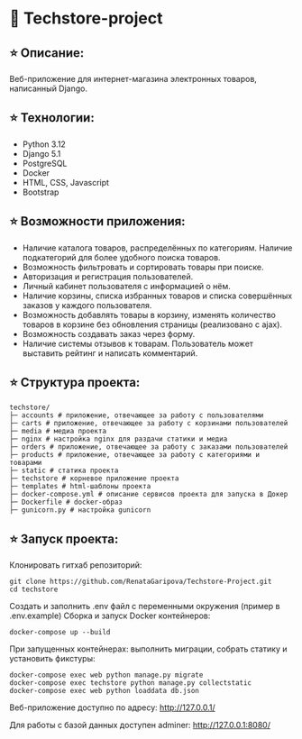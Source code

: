 # 🛒 Techstore-project
## ⭐️ Описание:
Веб-приложение для интернет-магазина электронных товаров, написанный Django.
## ⭐️ Технологии:
*  Python 3.12
*  Django 5.1
*  PostgreSQL
*  Docker
*  HTML, CSS, Javascript
*  Bootstrap
## ⭐️ Возможности приложения:
* Наличие каталога товаров, распределённых по категориям. Наличие подкатегорий для более удобного поиска товаров.
* Возможность фильтровать и сортировать товары при поиске.
* Авторизация и регистрация пользователей.
* Личный кабинет пользователя с информацией о нём.
* Наличие корзины, списка избранных товаров и списка совершённых заказов у каждого пользователя.
* Возможность добавлять товары в корзину, изменять количество товаров в корзине без обновления страницы (реализовано с ajax).
* Возможность создавать заказ через форму.
* Наличие системы отзывов к товарам. Пользователь может выставить рейтинг и написать комментарий.
## ⭐️ Структура проекта:
```
techstore/
├─ accounts # приложение, отвечающее за работу с пользователями
├─ carts # приложение, отвечающее за работу с корзинами пользователей
├─ media # медиа проекта
├─ nginx # настройка nginx для раздачи статики и медиа
├─ orders # приложение, отвечающее за работу с заказами пользователей
├─ products # приложение, отвечающее за работу с категориями и товарами
├─ static # статика проекта
├─ techstore # корневое приложение проекта
├─ templates # html-шаблоны проекта
├─ docker-compose.yml # описание сервисов проекта для запуска в Докер
├─ Dockerfile # docker-образ
├─ gunicorn.py # настройка gunicorn
```
## ⭐️ Запуск проекта:
Клонировать гитхаб репозиторий:
```
git clone https://github.com/RenataGaripova/Techstore-Project.git
cd techstore
```
Создать и заполнить .env файл с переменными окружения (пример в .env.example)
Сборка и запуск Docker контейнеров:
```
docker-compose up --build
```
При запущенных контейнерах: выполнить миграции, собрать статику и установить фикстуры:
```
docker-compose exec web python manage.py migrate
docker-compose exec techstore python manage.py collectstatic
docker-compose exec web python loaddata db.json
```
Веб-приложение доступно по адресу: http://127.0.0.1/

Для работы с базой данных доступен adminer: http://127.0.0.1:8080/
